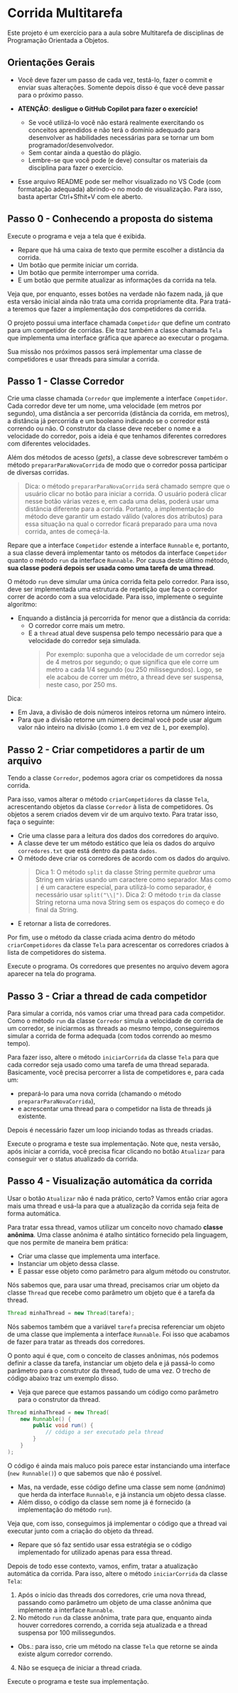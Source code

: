 # Corrida Multitarefa

Este projeto é um exercício para a aula sobre Multitarefa de disciplinas de Programação Orientada a Objetos.

## Orientações Gerais

- Você deve fazer um passo de cada vez, testá-lo, fazer o commit e enviar suas alterações.
Somente depois disso é que você deve passar para o próximo passo.

- **ATENÇÃO**: **desligue o GitHub Copilot para fazer o exercício!**
  - Se você utilizá-lo você não estará realmente exercitando os conceitos aprendidos e
    não terá o domínio adequado para desenvolver as habilidades necessárias para se tornar
	um bom programador/desenvolvedor.
  - Sem contar ainda a questão do plágio.
  - Lembre-se que você pode (e deve) consultar os materiais da disciplina para fazer o exercício.

- Esse arquivo README pode ser melhor visualizado no VS Code (com formatação adequada) 
  abrindo-o no modo de visualização. Para isso, basta apertar Ctrl+Sfhit+V com ele aberto.

## Passo 0 - Conhecendo a proposta do sistema

Execute o programa e veja a tela que é exibida.

- Repare que há uma caixa de texto que permite escolher a distância da corrida.
- Um botão que permite iniciar um corrida.
- Um botão que permite interromper uma corrida.
- E um botão que permite atualizar as informações da corrida na tela.

Veja que, por enquanto, esses botões na verdade não fazem nada, já que esta versão inicial ainda não trata 
uma corrida propriamente dita.
Para tratá-a teremos que fazer a implementação dos competidores da corrida.

O projeto possui uma interface chamada `Competidor` que define um contrato para um competidor de corridas.
Ele traz também a classe chamada `Tela` que implementa uma interface gráfica que aparece ao executar o progama.

Sua missão nos próximos passos será implementar uma classe de competidores e usar threads para simular a corrida.

## Passo 1 - Classe Corredor

Crie uma classe chamada `Corredor` que implemente a interface `Competidor`.
Cada corredor deve ter um nome, uma velocidade (em metros por segundo), uma distância a ser percorrida (distância da corrida, em metros), a distância já percorrida e um booleano indicando se o corredor está correndo ou não.
O construtor da classe deve receber o nome e a velocidade do corredor, pois a ideia é que tenhamos diferentes corredores com diferentes velocidades.

Além dos métodos de acesso (_gets_), a classe deve sobrescrever também o método `prepararParaNovaCorrida` de modo que o corredor possa participar de diversas corridas.

> Dica: o método `prepararParaNovaCorrida` será chamado sempre que o usuário clicar no botão para iniciar a corrida.
> O usuário poderá clicar nesse botão várias vezes e, em cada uma delas, poderá usar uma distância diferente para a corrida.
> Portanto, a implementação do método deve garantir um estado válido (valores dos atributos) para essa situação na qual o corredor 
> ficará preparado para uma nova corrida, antes de começá-la.

Repare que a interface `Competidor` estende a interface `Runnable` e, portanto, a sua classe deverá implementar tanto os métodos da interface `Competidor` quanto o método `run` da interface `Runnable`.
Por causa deste último método, **sua classe poderá depois ser usada como uma tarefa de uma thread**.

O método `run` deve simular uma única corrida feita pelo corredor.
Para isso, deve ser implementada uma estrutura de repetição que faça o corredor correr de acordo com a sua velocidade.
Para isso, implemente o seguinte algoritmo:

- Enquando a distância já percorrida for menor que a distância da corrida:
  - O corredor corre mais um metro.
  - E a `thread` atual deve suspensa pelo tempo necessário para que a velocidade do corredor seja simulada.
    > Por exemplo: suponha que a velocidade de um corredor seja de 4 metros por segundo;
    > o que significa que ele corre um metro a cada 1/4 segundo (ou 250 milissegundos).
    > Logo, se ele acabou de correr um métro, a thread deve ser suspensa, neste caso, por 250 ms.

Dica:
- Em Java, a divisão de dois números inteiros retorna um número inteiro.
- Para que a divisão retorne um número decimal você pode usar algum valor não inteiro na divisão (como `1.0` em vez de `1`, por exemplo).

## Passo 2 - Criar competidores a partir de um arquivo

Tendo a classe `Corredor`, podemos agora criar os competidores da nossa corrida.

Para isso, vamos alterar o método `criarCompetidores` da classe `Tela`, acrescentando objetos da classe `Corredor` à lista de competidores.
Os objetos a serem criados devem vir de um arquivo texto.
Para tratar isso, faça o seguinte:

- Crie uma classe para a leitura dos dados dos corredores do arquivo.
- A classe deve ter um método estático que leia os dados do arquivo `corredores.txt` que está dentro da pasta `dados`.
- O método deve criar os corredores de acordo com os dados do arquivo.
  > Dica 1: O método `split` da classe String permite _quebrar_ uma String em várias usando um caractere como separador.
  >         Mas como `|` é um caractere especial, para utilizá-lo  como separador, é necessário usar `split("\\|")`.
  > Dica 2: O método `trim` da classe String retorna uma nova String sem os espaços do começo e do final da String. 
- E retornar a lista de corredores.

Por fim, use o método da classe criada acima dentro do método `criarCompetidores` da classe `Tela` para acrescentar os corredores
criados à lista de competidores do sistema.

Execute o programa.
Os corredores que presentes no arquivo devem agora aparecer na tela do programa.

## Passo 3 - Criar a thread de cada competidor

Para simular a corrida, nós vamos criar uma thread para cada competidor.
Como o método `run` da classe `Corredor` simula a velocidade de corrida de um corredor, se iniciarmos as threads ao mesmo tempo, conseguiremos simular a corrida de forma adequada (com todos correndo ao mesmo tempo).

Para fazer isso, altere o método `iniciarCorrida` da classe `Tela` para que cada corredor seja usado como uma tarefa de uma thread separada. Basicamente, você precisa percorrer a lista de competidores e, para cada um:
- prepará-lo para uma nova corrida (chamando o método `prepararParaNovaCorrida`), 
- e acrescentar uma thread para o competidor na lista de threads já existente.

Depois é necessário fazer um loop iniciando todas as threads criadas.

Execute o programa e teste sua implementação.
Note que, nesta versão, após iniciar a corrida, você precisa ficar clicando no botão `Atualizar` para conseguir ver o status atualizado da corrida.

## Passo 4 - Visualização automática da corrida

Usar o botão `Atualizar` não é nada prático, certo?
Vamos então criar agora mais uma thread e usá-la para que a atualização da corrida seja feita de forma automática.

Para tratar essa thread, vamos utilizar um conceito novo chamado **classe anônima**.
Uma classe anônima é atalho sintático fornecido pela linguagem, que nos permite de maneira bem prática:

- Criar uma classe que implementa uma interface.
- Instanciar um objeto dessa classe.
- E passar esse objeto como parâmetro para algum método ou construtor.

Nós sabemos que, para usar uma thread, precisamos criar um objeto da classe `Thread` que recebe como
parâmetro um objeto que é a tarefa da thread.

```java
Thread minhaThread = new Thread(tarefa);
```

Nós sabemos também que a variável `tarefa` precisa referenciar um objeto de uma classe que implementa a
interface `Runnable`.
Foi isso que acabamos de fazer para tratar as threads dos corredores.

O ponto aqui é que, com o conceito de classes anônimas, nós podemos definir a classe da tarefa,
instanciar um objeto dela e já passá-lo como parâmetro para o construtor da thread, tudo de uma vez.
O trecho de código abaixo traz um exemplo disso. 

- Veja que parece que estamos passando um código como parâmetro para o construtor da thread.

```java
Thread minhaThread = new Thread(
    new Runnable() {
        public void run() {
            // código a ser executado pela thread
        }                    
    }
);
```

O código é ainda mais maluco pois parece estar instanciando uma interface (`new Runnable()`) o que
sabemos que não é possível.

- Mas, na verdade, esse código define uma classe sem nome (_anônima_) que herda da interface `Runnable`,
  e já instancia um objeto dessa classe.
- Além disso, o código da classe sem nome já é fornecido (a implementação do método `run`).

Veja que, com isso, conseguimos já implementar o código que a thread vai executar junto com a criação do
objeto da thread.

- Repare que só faz sentido usar essa estratégia se o código implementado for utilizado apenas para essa thread.

Depois de todo esse contexto, vamos, enfim, tratar a atualização automática da corrida.
Para isso, altere o método `iniciarCorrida` da classe `Tela`:

1. Após o início das threads dos corredores, crie uma nova thread, passando como parâmetro um objeto de uma classe anônima que implemente a interface `Runnable`.
3. No método `run` da classe anônima, trate para que, enquanto ainda houver corredores correndo, a corrida seja atualizada e a thread suspensa por 100 milissegundos.
  - Obs.: para isso, crie um método na classe `Tela` que retorne se ainda existe algum corredor correndo.
4. Não se esqueça de iniciar a thread criada.

Execute o programa e teste sua implementação.
